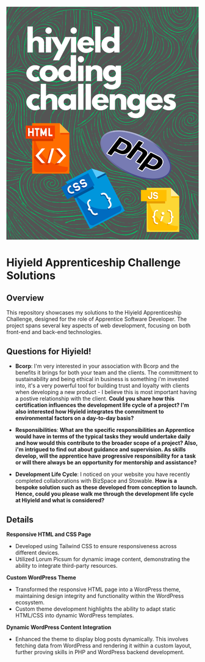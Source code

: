 ![hiyield coding challenges](https://github.com/alfiephillips/hiyield-challenges/blob/master/assets/hiyield%20coding%20challenges.png)

# Hiyield Apprenticeship Challenge Solutions

## Overview

This repository showcases my solutions to the Hiyield Apprenticeship Challenge, designed for the role of Apprentice Software Developer. The project spans several key aspects of web development, focusing on both front-end and back-end technologies.

## Questions for Hiyield!

- **Bcorp**: I'm very interested in your association with Bcorp and the benefits it brings for both your team and the clients.
The committment to sustainability and being ethical in business is something i'm invested into, it's a very powerful tool
for building trust and loyalty with clients when developing a new product - I believe this is most important having a postive
relationship with the client. **Could you share how this certification influences the development life cycle of a project?
I'm also interested how Hiyield integrates the commitment to environmental factors on a day-to-day basis?**

- **Responsibilities**: **What are the specific responsibilities an Apprentice would have in terms of the typical tasks they would undertake
daily and how would this contribute to the broader scope of a project? Also, i'm intrigued to find out about guidance and supervision. As skills develop,
will the apprentice have progressive responsibility for a task or will there always be an opportunity for mentorship and assistance?**

- **Development Life Cycle**: I noticed on your website you have recently completed collaborations with BizSpace and Stowable.
**How is a bespoke solution such as these developed from conception to launch. Hence, could you please walk me through the development life cycle at Hiyield and
what is considered?**

## Details

**Responsive HTML and CSS Page**
- Developed using Tailwind CSS to ensure responsiveness across different devices.
- Utilized Lorum Picsum for dynamic image content, demonstrating the ability to integrate third-party resources.

**Custom WordPress Theme**
- Transformed the responsive HTML page into a WordPress theme, maintaining design integrity and functionality within the WordPress ecosystem.
- Custom theme development highlights the ability to adapt static HTML/CSS into dynamic WordPress templates.

**Dynamic WordPress Content Integration**
- Enhanced the theme to display blog posts dynamically. This involves fetching data from WordPress and rendering it within a custom layout, further proving skills in PHP and WordPress backend development.
